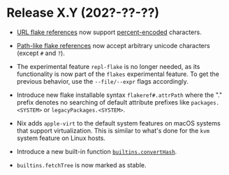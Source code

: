 # Release X.Y (202?-??-??)

- [URL flake references](@docroot@/command-ref/new-cli/nix3-flake.md#flake-references) now support [percent-encoded](https://datatracker.ietf.org/doc/html/rfc3986#section-2.1) characters.

- [Path-like flake references](@docroot@/command-ref/new-cli/nix3-flake.md#path-like-syntax) now accept arbitrary unicode characters (except `#` and `?`).

- The experimental feature `repl-flake` is no longer needed, as its functionality is now part of the `flakes` experimental feature. To get the previous behavior, use the `--file/--expr` flags accordingly.

- Introduce new flake installable syntax `flakeref#.attrPath` where the "." prefix denotes no searching of default attribute prefixes like `packages.<SYSTEM>` or `legacyPackages.<SYSTEM>`.

- Nix adds `apple-virt` to the default system features on macOS systems that support virtualization. This is similar to what's done for the `kvm` system feature on Linux hosts.

- Introduce a new built-in function [`builtins.convertHash`](@docroot@/language/builtins.md#builtins-convertHash).

- `builtins.fetchTree` is now marked as stable.
